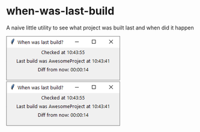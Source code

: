 # when-was-last-build
A naive little utility to see what project was built last and when did it happen

![alt text](https://github.com/vkotelnikov/when-was-last-build/blob/master/image.png?raw=true)
![alt text](https://github.com/vkotelnikov/when-was-last-build/blob/master/image2.png?raw=true)
